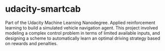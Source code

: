 # udacity-smartcab
Part of the Udacity Machine Learning Nanodegree. Applied reinforcement learning to build a simulated vehicle navigation agent. This project involved modeling a complex control problem in terms of limited available inputs, and designing a scheme to automatically learn an optimal driving strategy based on rewards and penalties.
